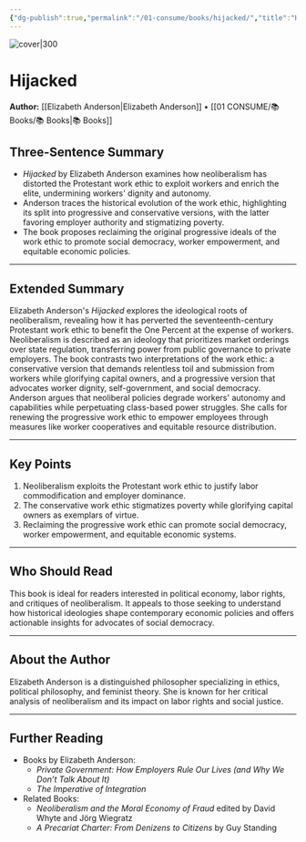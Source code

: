 ```yaml
---
{"dg-publish":true,"permalink":"/01-consume/books/hijacked/","title":"Hijacked","tags":["neoliberalism","work-ethic","social-democracy","labor","labor-rights","political-economy"]}
---
```



![cover|300](https://m.media-amazon.com/images/I/51G0SUbmZGL._SL1000_.jpg)

# Hijacked
**Author:** [[Elizabeth Anderson\|Elizabeth Anderson]] • [[01 CONSUME/📚 Books/📚 Books\|📚 Books]]
## Three-Sentence Summary
- *Hijacked* by Elizabeth Anderson examines how neoliberalism has distorted the Protestant work ethic to exploit workers and enrich the elite, undermining workers' dignity and autonomy.
- Anderson traces the historical evolution of the work ethic, highlighting its split into progressive and conservative versions, with the latter favoring employer authority and stigmatizing poverty.
- The book proposes reclaiming the original progressive ideals of the work ethic to promote social democracy, worker empowerment, and equitable economic policies.

---

## Extended Summary
Elizabeth Anderson's *Hijacked* explores the ideological roots of neoliberalism, revealing how it has perverted the seventeenth-century Protestant work ethic to benefit the One Percent at the expense of workers. Neoliberalism is described as an ideology that prioritizes market orderings over state regulation, transferring power from public governance to private employers. The book contrasts two interpretations of the work ethic: a conservative version that demands relentless toil and submission from workers while glorifying capital owners, and a progressive version that advocates worker dignity, self-government, and social democracy. Anderson argues that neoliberal policies degrade workers' autonomy and capabilities while perpetuating class-based power struggles. She calls for renewing the progressive work ethic to empower employees through measures like worker cooperatives and equitable resource distribution.

---

## Key Points
1. Neoliberalism exploits the Protestant work ethic to justify labor commodification and employer dominance.
2. The conservative work ethic stigmatizes poverty while glorifying capital owners as exemplars of virtue.
3. Reclaiming the progressive work ethic can promote social democracy, worker empowerment, and equitable economic systems.

---

## Who Should Read
This book is ideal for readers interested in political economy, labor rights, and critiques of neoliberalism. It appeals to those seeking to understand how historical ideologies shape contemporary economic policies and offers actionable insights for advocates of social democracy.

---

## About the Author
Elizabeth Anderson is a distinguished philosopher specializing in ethics, political philosophy, and feminist theory. She is known for her critical analysis of neoliberalism and its impact on labor rights and social justice.

---

## Further Reading
- Books by Elizabeth Anderson:
  - *Private Government: How Employers Rule Our Lives (and Why We Don’t Talk About It)*
  - *The Imperative of Integration*
- Related Books:
  - *Neoliberalism and the Moral Economy of Fraud* edited by David Whyte and Jörg Wiegratz
  - *A Precariat Charter: From Denizens to Citizens* by Guy Standing
